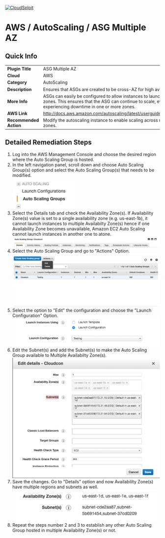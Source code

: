 [![CloudSploit](https://cloudsploit.com/img/logo-new-big-text-100.png "CloudSploit")](https://cloudsploit.com)

# AWS / AutoScaling / ASG Multiple AZ

## Quick Info

| | |
|-|-|
| **Plugin Title** | ASG Multiple AZ |
| **Cloud** | AWS |
| **Category** | AutoScaling |
| **Description** | Ensures that ASGs are created to be cross-AZ for high availability. |
| **More Info** | ASGs can easily be configured to allow instances to launch in multiple availability zones. This ensures that the ASG can continue to scale, even when AWS is experiencing downtime in one or more zones. |
| **AWS Link** | http://docs.aws.amazon.com/autoscaling/latest/userguide/AutoScalingGroup.html |
| **Recommended Action** | Modify the autoscaling instance to enable scaling across multiple availability zones. |

## Detailed Remediation Steps
1. Log into the AWS Management Console and choose the desired region where the Auto Scaling Group is hosted.
2. In the left navigation panel, scroll down and choose Auto Scaling Group(s) option and select the Auto Scaling Group(s) that needs to be modified.</br>  ![Step 2](/resources/aws/autoscaling/asg-multiple-az/step2.png "Step 2 - ASG")  
3. Select the Details tab and check the Availability Zone(s). If Availability Zone(s) value is set to a single availability zone (e.g. us-east-1b), it cannot launch instances to multiple Availabilty Zone(s) hence if one Availability Zone becomes unavailable, Amazon EC2 Auto Scaling cannot launch instances in another one to atone.</br>![Step 3](/resources/aws/autoscaling/asg-multiple-az/step3.png "Step 3 - Details")  
4. Select the Auto Scaling Group and go to "Actions" Option.</br>![Step 4](/resources/aws/autoscaling/asg-multiple-az/step4.png "Step 4 - Actions") 
5. Select the option to "Edit" the configuration and choose the "Launch Configuration" Option.</br>![Step 5](/resources/aws/autoscaling/asg-multiple-az/Step5.png "Step 5 - Edit")
6. Edit the Subnet(s) and add the Subnet(s) to make the Auto Scaling Group available to Multiple Availabilty Zone(s).</br>![Step 6](/resources/aws/autoscaling/asg-multiple-az/step6.png "Step 6 - Subnet(s)")  
7. Save the changes. Go to "Details" option and now Availability Zone(s) have multiple regions and subnets as well.</br>![Step 7](/resources/aws/autoscaling/asg-multiple-az/step7.png "Step 7 - Details")  
8. Repeat the steps number 2 and 3 to establish any other Auto Scaling Group hosted in multiple Availability Zone(s) or not. 
